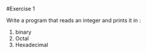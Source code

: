 #Exercise 1

Write a program that reads an integer and prints it in :
1. binary
2. Octal
3. Hexadecimal